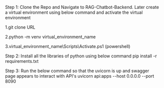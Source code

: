 Step 1: Clone the Repo and Navigate to RAG-Chatbot-Backend. Later create a virtual environment using below command and activate the virtual environment

   1.git clone URL
  
   2.python -m venv virtual_environment_name
  
   3.virtual_environment_name\Scripts\Activate.ps1 (powershell)

Step 2: Install all the libraries of python using below command
  pip install -r requirements.txt

Step 3: Run the below command so that the uvicorn is up and swagger page appears to interact with API's
  uvicorn api:apps --host 0.0.0.0 --port 8090


